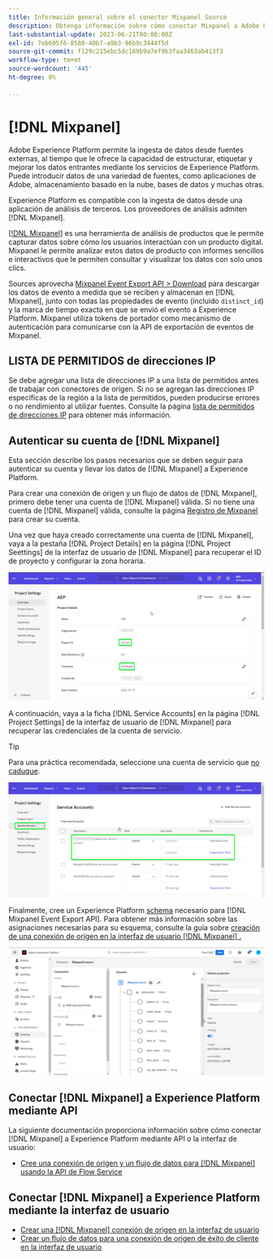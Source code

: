 ```yaml
---
title: Información general sobre el conector Mixpanel Source
description: Obtenga información sobre cómo conectar Mixpanel a Adobe Experience Platform mediante API o la interfaz de usuario.
last-substantial-update: 2023-06-21T00:00:00Z
exl-id: 7eb605f6-8580-40b7-a9b3-96b9c3444f5d
source-git-commit: f129c215ebc5dc169b9a7ef9b3faa3463ab413f3
workflow-type: tm+mt
source-wordcount: '445'
ht-degree: 0%

---
```


# [!DNL Mixpanel]

Adobe Experience Platform permite la ingesta de datos desde fuentes externas, al tiempo que le ofrece la capacidad de estructurar, etiquetar y mejorar los datos entrantes mediante los servicios de Experience Platform. Puede introducir datos de una variedad de fuentes, como aplicaciones de Adobe, almacenamiento basado en la nube, bases de datos y muchas otras.

Experience Platform es compatible con la ingesta de datos desde una aplicación de análisis de terceros. Los proveedores de análisis admiten [!DNL Mixpanel].

[[!DNL Mixpanel]](https://www.mixpanel.com) es una herramienta de análisis de productos que le permite capturar datos sobre cómo los usuarios interactúan con un producto digital. Mixpanel le permite analizar estos datos de producto con informes sencillos e interactivos que le permiten consultar y visualizar los datos con solo unos clics.

Sources aprovecha [Mixpanel Event Export API > Download](https://developer.mixpanel.com/reference/raw-event-export) para descargar los datos de evento a medida que se reciben y almacenan en [!DNL Mixpanel], junto con todas las propiedades de evento (incluido `distinct_id`) y la marca de tiempo exacta en que se envió el evento a Experience Platform. Mixpanel utiliza tokens de portador como mecanismo de autenticación para comunicarse con la API de exportación de eventos de Mixpanel.

## LISTA DE PERMITIDOS de direcciones IP

Se debe agregar una lista de direcciones IP a una lista de permitidos antes de trabajar con conectores de origen. Si no se agregan las direcciones IP específicas de la región a la lista de permitidos, pueden producirse errores o no rendimiento al utilizar fuentes. Consulte la página [lista de permitidos de direcciones IP](../../ip-address-allow-list.md) para obtener más información.

## Autenticar su cuenta de [!DNL Mixpanel]

Esta sección describe los pasos necesarios que se deben seguir para autenticar su cuenta y llevar los datos de [!DNL Mixpanel] a Experience Platform.

Para crear una conexión de origen y un flujo de datos de [!DNL Mixpanel], primero debe tener una cuenta de [!DNL Mixpanel] válida. Si no tiene una cuenta de [!DNL Mixpanel] válida, consulte la página [Registro de Mixpanel](https://mixpanel.com/register/) para crear su cuenta.

Una vez que haya creado correctamente una cuenta de [!DNL Mixpanel], vaya a la pestaña [!DNL Project Details] en la página [!DNL Project Seettings] de la interfaz de usuario de [!DNL Mixpanel] para recuperar el ID de proyecto y configurar la zona horaria.

![mixpanel-project-settings](../../images/tutorials/create/mixpanel-export-events/mixpanel-project-settings.png)

A continuación, vaya a la ficha [!DNL Service Accounts] en la página [!DNL Project Settings] de la interfaz de usuario de [!DNL Mixpanel] para recuperar las credenciales de la cuenta de servicio.

>[!TIP]
>
>Para una práctica recomendada, seleccione una cuenta de servicio que [no caduque](https://developer.mixpanel.com/reference/service-accounts#service-account-expiration).

![Cuenta De Servicio De Mixpanel](../../images/tutorials/create/mixpanel-export-events/mixpanel-service-account.png)

Finalmente, cree un Experience Platform [schema](../../../xdm/schema/composition.md) necesario para [!DNL Mixpanel Event Export API]. Para obtener más información sobre las asignaciones necesarias para su esquema, consulte la guía sobre [creación de una conexión de origen en la interfaz de usuario [!DNL Mixpanel] .](../../tutorials/ui/create/analytics/mixpanel.md#additional-resources)

![Crear esquema](../../images/tutorials/create/mixpanel-export-events/schema.png)

## Conectar [!DNL Mixpanel] a Experience Platform mediante API

La siguiente documentación proporciona información sobre cómo conectar [!DNL Mixpanel] a Experience Platform mediante API o la interfaz de usuario:

* [Cree una conexión de origen y un flujo de datos para [!DNL Mixpanel] usando la API de Flow Service](../../tutorials/api/create/analytics/mixpanel.md)

## Conectar [!DNL Mixpanel] a Experience Platform mediante la interfaz de usuario

* [Crear una  [!DNL Mixpanel] conexión de origen en la interfaz de usuario](../../tutorials/ui/create/analytics/mixpanel.md)
* [Crear un flujo de datos para una conexión de origen de éxito de cliente en la interfaz de usuario](../../tutorials/ui/dataflow/analytics.md)
